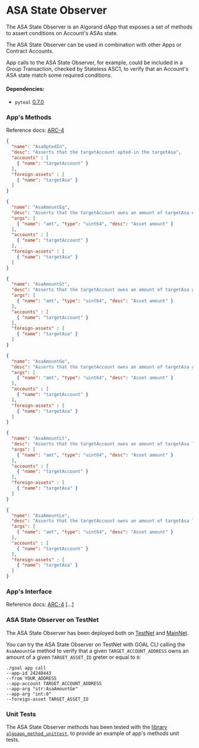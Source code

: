 # ASA State Observer
The ASA State Observer is an Algorand dApp that exposes a set of methods to
assert conditions on Account's ASAs state.

The ASA State Observer can be used in combination with other Apps or Contract
Accounts.

App calls to the ASA State Observer, for example, could be included in a 
Group Transaction, checked by Stateless ASC1, to verify that an Account's 
ASA state match some required conditions.

#### Dependencies:
- `pyteal` [0.7.0](https://github.com/algorand/pyteal/releases/tag/v0.7.0)


### App's Methods
Reference docs: [ARC-4](https://github.com/jannotti/ARCs/blob/abi/ARCs/arc-0004.md)

```json
{
  "name": "AsaOptedIn",
  "desc": "Asserts that the targetAccount opted-in the targetAsa",
  "accounts" : [
    { "name": "targetAccount" }
  ],
  "foreign-assets" : [
    { "name": "targetAsa" }
  ]
}
```
```json
{
  "name": "AsaAmountEq",
  "desc": "Asserts that the targetAccount owns an amount of targetAsa equal to amt",
  "args": [
    { "name": "amt", "type": "uint64", "desc": "Asset amount" }
  ],
  "accounts" : [
    { "name": "targetAccount" }
  ],
  "foreign-assets" : [
    { "name": "targetAsa" }
  ]
}
```
```json
{
  "name": "AsaAmountGt",
  "desc": "Asserts that the targetAccount owns an amount of targetAsa greter then amt",
  "args": [
    { "name": "amt", "type": "uint64", "desc": "Asset amount" }
  ],
  "accounts" : [
    { "name": "targetAccount" }
  ],
  "foreign-assets" : [
    { "name": "targetAsa" }
  ]
}
```
```json
{
  "name": "AsaAmountGe",
  "desc": "Asserts that the targetAccount owns an amount of targetAsa greter or equal to amt",
  "args": [
    { "name": "amt", "type": "uint64", "desc": "Asset amount" }
  ],
  "accounts" : [
    { "name": "targetAccount" }
  ],
  "foreign-assets" : [
    { "name": "targetAsa" }
  ]
}
```
```json
{
  "name": "AsaAmountLt",
  "desc": "Asserts that the targetAccount owns an amount of targetAsa less then amt",
  "args": [
    { "name": "amt", "type": "uint64", "desc": "Asset amount" }
  ],
  "accounts" : [
    { "name": "targetAccount" }
  ],
  "foreign-assets" : [
    { "name": "targetAsa" }
  ]
}
```
```json
{
  "name": "AsaAmountLe",
  "desc": "Asserts that the targetAccount owns an amount of targetAsa less or equal to amt",
  "args": [
    { "name": "amt", "type": "uint64", "desc": "Asset amount" }
  ],
  "accounts" : [
    { "name": "targetAccount" }
  ],
  "foreign-assets" : [
    { "name": "targetAsa" }
  ]
}
```

### App's Interface
Reference docs: [ARC-4](https://github.com/jannotti/ARCs/blob/abi/ARCs/arc-0004.md)
[...]


### ASA State Observer on TestNet
The ASA State Observer has been deployed both on [TestNet](https://testnet.algoexplorer.io/application/24248443) and [MainNet](https://algoexplorer.io/application/321230622).

You can try the ASA State Observer on TestNet with GOAL CLI calling the `AsaAmountGe` method to verify that a given `TARGET_ACCOUNT_ADDRESS` owns an amount of a given `TARGET_ASSET_ID` greter or equal to `0`:
```shell
./goal app call
--app-id 24248443
--from YOUR_ADDRESS
--app-account TARGET_ACCOUNT_ADDRESS
--app-arg "str:AsaAmountGe"
--app-arg "int:0"
--foreign-asset TARGET_ASSET_ID
```

### Unit Tests
The ASA State Observer methods has been tested with the [library `algoapp_method_unittest`](https://github.com/cusma/algoapp_method_unittest), to provide an example of app's methods unit tests.
